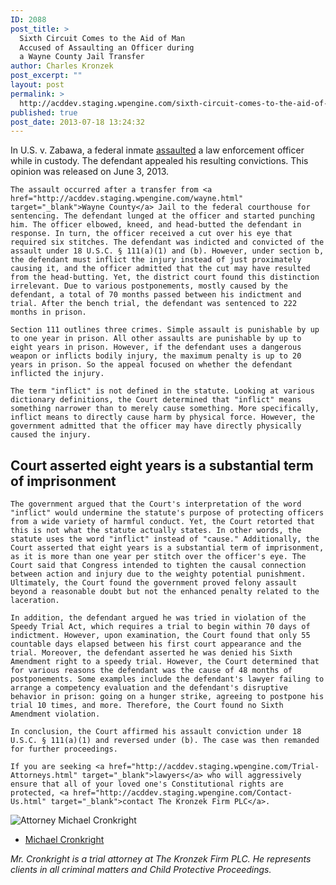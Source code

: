 ```yaml
---
ID: 2088
post_title: >
  Sixth Circuit Comes to the Aid of Man
  Accused of Assaulting an Officer during
  a Wayne County Jail Transfer
author: Charles Kronzek
post_excerpt: ""
layout: post
permalink: >
  http://acddev.staging.wpengine.com/sixth-circuit-comes-to-the-aid-of-man-accused-of-assaulting-an-officer-during-a-wayne-county-jail-transfer.html
published: true
post_date: 2013-07-18 13:24:32
---
```

In U.S. v. Zabawa, a federal inmate <a href="http://acddev.staging.wpengine.com/Assault-Charges.html" target="_blank">assaulted</a> a law enforcement officer while in custody. The defendant appealed his resulting convictions. This opinion was released on June 3, 2013. 

	The assault occurred after a transfer from <a href="http://acddev.staging.wpengine.com/wayne.html" target="_blank">Wayne County</a> Jail to the federal courthouse for sentencing. The defendant lunged at the officer and started punching him. The officer elbowed, kneed, and head-butted the defendant in response. In turn, the officer received a cut over his eye that required six stitches. The defendant was indicted and convicted of the assault under 18 U.S.C. § 111(a)(1) and (b). However, under section b, the defendant must inflict the injury instead of just proximately causing it, and the officer admitted that the cut may have resulted from the head-butting. Yet, the district court found this distinction irrelevant. Due to various postponements, mostly caused by the defendant, a total of 70 months passed between his indictment and trial. After the bench trial, the defendant was sentenced to 222 months in prison.

	Section 111 outlines three crimes. Simple assault is punishable by up to one year in prison. All other assaults are punishable by up to eight years in prison. However, if the defendant uses a dangerous weapon or inflicts bodily injury, the maximum penalty is up to 20 years in prison. So the appeal focused on whether the defendant inflicted the injury.
 
	The term "inflict" is not defined in the statute. Looking at various dictionary definitions, the Court determined that "inflict" means something narrower than to merely cause something. More specifically, inflict means to directly cause harm by physical force. However, the government admitted that the officer may have directly physically caused the injury. 


<h2>Court asserted eight years is a substantial term of imprisonment</h2>

	The government argued that the Court's interpretation of the word "inflict" would undermine the statute's purpose of protecting officers from a wide variety of harmful conduct. Yet, the Court retorted that this is not what the statute actually states. In other words, the statute uses the word "inflict" instead of "cause." Additionally, the Court asserted that eight years is a substantial term of imprisonment, as it is more than one year per stitch over the officer's eye. The Court said that Congress intended to tighten the causal connection between action and injury due to the weighty potential punishment. Ultimately, the Court found the government proved felony assault beyond a reasonable doubt but not the enhanced penalty related to the laceration. 

	In addition, the defendant argued he was tried in violation of the Speedy Trial Act, which requires a trial to begin within 70 days of indictment. However, upon examination, the Court found that only 55 countable days elapsed between his first court appearance and the trial. Moreover, the defendant asserted he was denied his Sixth Amendment right to a speedy trial. However, the Court determined that for various reasons the defendant was the cause of 48 months of postponements. Some examples include the defendant's lawyer failing to arrange a competency evaluation and the defendant's disruptive behavior in prison: going on a hunger strike, agreeing to postpone his trial 10 times, and more. Therefore, the Court found no Sixth Amendment violation. 

	In conclusion, the Court affirmed his assault conviction under 18 U.S.C. § 111(a)(1) and reversed under (b). The case was then remanded for further proceedings. 

	If you are seeking <a href="http://acddev.staging.wpengine.com/Trial-Attorneys.html" target="_blank">lawyers</a> who will aggressively ensure that all of your loved one's Constitutional rights are protected, <a href="http://acddev.staging.wpengine.com/Contact-Us.html" target="_blank">contact The Kronzek Firm PLC</a>. 


<img src="http://acddev.staging.wpengine.com/images/Cronkright.png" alt="Attorney Michael Cronkright" />

- <a href="http://acddev.staging.wpengine.com/Trial-Attorneys.html#1">Michael Cronkright</a>

<em>Mr. Cronkright is a trial attorney at The Kronzek Firm PLC. He represents clients in all criminal matters and Child Protective Proceedings.</em>